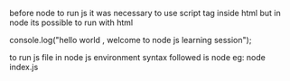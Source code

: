 before node to run js it was necessary to use script tag inside html but in node its possible to run with html

console.log("hello world , welcome to node js learning session");

to run js file in node js environment syntax followed is 
node <file name> eg: node index.js